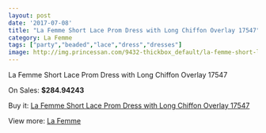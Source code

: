 ```yaml
---
layout: post
date: '2017-07-08'
title: "La Femme Short Lace Prom Dress with Long Chiffon Overlay 17547"
category: La Femme
tags: ["party","beaded","lace","dress","dresses"]
image: http://img.princessan.com/9432-thickbox_default/la-femme-short-lace-prom-dress-with-long-chiffon-overlay-17547.jpg
---
```

La Femme Short Lace Prom Dress with Long Chiffon Overlay 17547

On Sales: **$284.94243**
<a href="https://www.princessan.com/en/la-femme/4122-la-femme-short-lace-prom-dress-with-long-chiffon-overlay-17547.html"><amp-img layout="responsive" width="600" height="600" src="//img.princessan.com/9432-thickbox_default/la-femme-short-lace-prom-dress-with-long-chiffon-overlay-17547.jpg" alt="La Femme Short Lace Prom Dress with Long Chiffon Overlay 17547 0" /></a>
<a href="https://www.princessan.com/en/la-femme/4122-la-femme-short-lace-prom-dress-with-long-chiffon-overlay-17547.html"><amp-img layout="responsive" width="600" height="600" src="//img.princessan.com/9433-thickbox_default/la-femme-short-lace-prom-dress-with-long-chiffon-overlay-17547.jpg" alt="La Femme Short Lace Prom Dress with Long Chiffon Overlay 17547 1" /></a>

Buy it: [La Femme Short Lace Prom Dress with Long Chiffon Overlay 17547](https://www.princessan.com/en/la-femme/4122-la-femme-short-lace-prom-dress-with-long-chiffon-overlay-17547.html "La Femme Short Lace Prom Dress with Long Chiffon Overlay 17547")

View more: [La Femme](https://www.princessan.com/en/28-la-femme "La Femme")